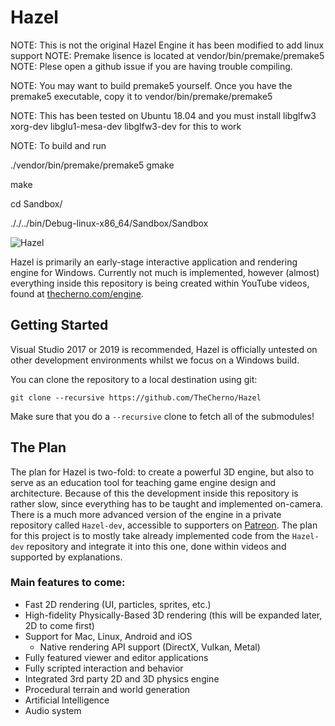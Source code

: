 # Hazel
NOTE: This is not the original Hazel Engine  it has been modified to add linux support
NOTE: Premake lisence is located at vendor/bin/premake/premake5
NOTE: Plese open a github issue if you are having trouble compiling. 

NOTE: You may want to build premake5 yourself.  Once you have the premake5 executable, copy it to vendor/bin/premake/premake5

NOTE: This has been tested on Ubuntu 18.04 and you must install libglfw3 xorg-dev libglu1-mesa-dev libglfw3-dev for this to work

NOTE: To build and run 

./vendor/bin/premake/premake5 gmake

make

cd Sandbox/

././../bin/Debug-linux-x86_64/Sandbox/Sandbox

![Hazel](/Resources/Branding/Hazel_Logo_Text_Light_Square.png?raw=true "Hazel")

Hazel is primarily an early-stage interactive application and rendering engine for Windows. Currently not much is implemented, however (almost) everything inside this repository is being created within YouTube videos, found at [thecherno.com/engine](https://thecherno.com/engine). 

## Getting Started
Visual Studio 2017 or 2019 is recommended, Hazel is officially untested on other development environments whilst we focus on a Windows build.

You can clone the repository to a local destination using git:

`git clone --recursive https://github.com/TheCherno/Hazel`

Make sure that you do a `--recursive` clone to fetch all of the submodules!

## The Plan
The plan for Hazel is two-fold: to create a powerful 3D engine, but also to serve as an education tool for teaching game engine design and architecture. Because of this the development inside this repository is rather slow, since everything has to be taught and implemented on-camera. There is a much more advanced version of the engine in a private repository called `Hazel-dev`, accessible to supporters on [Patreon](https://patreon.com/thecherno). The plan for this project is to mostly take already implemented code from the `Hazel-dev` repository and integrate it into this one, done within videos and supported by explanations.

### Main features to come:
- Fast 2D rendering (UI, particles, sprites, etc.)
- High-fidelity Physically-Based 3D rendering (this will be expanded later, 2D to come first)
- Support for Mac, Linux, Android and iOS
    - Native rendering API support (DirectX, Vulkan, Metal)
- Fully featured viewer and editor applications
- Fully scripted interaction and behavior
- Integrated 3rd party 2D and 3D physics engine
- Procedural terrain and world generation
- Artificial Intelligence
- Audio system
